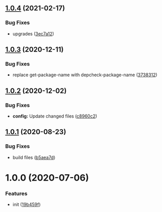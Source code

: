 ## [1.0.4](https://github.com/dword-design/nuxt-auth/compare/v1.0.3...v1.0.4) (2021-02-17)


### Bug Fixes

* upgrades ([3ec7a12](https://github.com/dword-design/nuxt-auth/commit/3ec7a12ad7ef1ef92fae83129af09a12152a9294))

## [1.0.3](https://github.com/dword-design/nuxt-auth/compare/v1.0.2...v1.0.3) (2020-12-11)


### Bug Fixes

* replace get-package-name with depcheck-package-name ([3738312](https://github.com/dword-design/nuxt-auth/commit/3738312b6c3ee47c7e7ce5d13f369170672ead9d))

## [1.0.2](https://github.com/dword-design/nuxt-auth/compare/v1.0.1...v1.0.2) (2020-12-02)


### Bug Fixes

* **config:** Update changed files ([c8960c2](https://github.com/dword-design/nuxt-auth/commit/c8960c28467ad8515385c90cf3a17d4f6e231804))

## [1.0.1](https://github.com/dword-design/nuxt-auth/compare/v1.0.0...v1.0.1) (2020-08-23)


### Bug Fixes

* build files ([b5aea7d](https://github.com/dword-design/nuxt-auth/commit/b5aea7d61990c7d276032ed8d6b9aa59e22bf1c5))

# 1.0.0 (2020-07-06)


### Features

* init ([19b459f](https://github.com/dword-design/nuxt-auth/commit/19b459fcdce524d92ff74e32a26fac4c751e3ad5))
